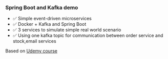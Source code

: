 ### Spring Boot and Kafka demo

- ✅ Simple event-driven microservices
- ✅ Docker + Kafka and Spring Boot
- ✅ 3 services to simulate simple real world scenario
- ✅ Using one kafka topic for communication between order service and stock,email services

Based on [Udemy course](https://www.udemy.com/course/building-microservices-with-spring-boot-and-spring-cloud/)
